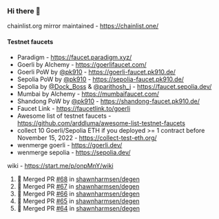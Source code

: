 ### Hi there 👋

chainlist.org mirror maintained - https://chainlist.one/

#### Testnet faucets
- Paradigm - https://faucet.paradigm.xyz/
- Goerli by Alchemy - https://goerlifaucet.com/
- Goerli PoW by [@pk910](https://github.com/pk910/PoWFaucet) - https://goerli-faucet.pk910.de/
- Sepolia PoW by [@pk910](https://github.com/pk910/PoWFaucet) - https://sepolia-faucet.pk910.de/
- Sepolia by [@Dock_Boss](https://twitter.com/Dock_Boss) & [@parithosh_j](https://twitter.com/parithosh_j) - https://faucet.sepolia.dev/
- Mumbai by Alchemy - https://mumbaifaucet.com/
- Shandong PoW by [@pk910](https://github.com/pk910/PoWFaucet) - https://shandong-faucet.pk910.de/ 
- Faucet Link - https://faucetlink.to/goerli
- Awesome list of testnet faucets - https://github.com/arddluma/awesome-list-testnet-faucets
- collect 10 Goerli/Sepolia ETH if you deployed >= 1 contract before November 15, 2022 - https://collect-test-eth.org/
- wenmerge goerli - https://goerli.dev/
- wenmerge sepolia - https://sepolia.dev/ 

wiki - https://start.me/p/onpMnY/wiki

<!--START_SECTION:activity-->
1. 🎉 Merged PR [#68](https://github.com/shawnharmsen/degen/pull/68) in [shawnharmsen/degen](https://github.com/shawnharmsen/degen)
2. 🎉 Merged PR [#67](https://github.com/shawnharmsen/degen/pull/67) in [shawnharmsen/degen](https://github.com/shawnharmsen/degen)
3. 🎉 Merged PR [#66](https://github.com/shawnharmsen/degen/pull/66) in [shawnharmsen/degen](https://github.com/shawnharmsen/degen)
4. 🎉 Merged PR [#65](https://github.com/shawnharmsen/degen/pull/65) in [shawnharmsen/degen](https://github.com/shawnharmsen/degen)
5. 🎉 Merged PR [#64](https://github.com/shawnharmsen/degen/pull/64) in [shawnharmsen/degen](https://github.com/shawnharmsen/degen)
<!--END_SECTION:activity-->
